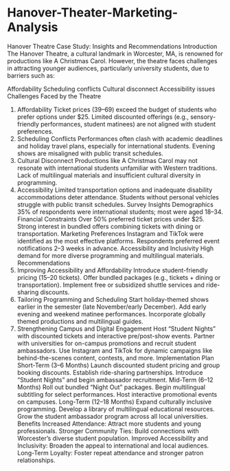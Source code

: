 # Hanover-Theater-Marketing-Analysis
Hanover Theatre Case Study: Insights and Recommendations
Introduction
The Hanover Theatre, a cultural landmark in Worcester, MA, is renowned for productions like A Christmas Carol. However, the theatre faces challenges in attracting younger audiences, particularly university students, due to barriers such as:

Affordability
Scheduling conflicts
Cultural disconnect
Accessibility issues
Challenges Faced by the Theatre
1. Affordability
Ticket prices ($39–$69) exceed the budget of students who prefer options under $25.
Limited discounted offerings (e.g., sensory-friendly performances, student matinees) are not aligned with student preferences.
2. Scheduling Conflicts
Performances often clash with academic deadlines and holiday travel plans, especially for international students.
Evening shows are misaligned with public transit schedules.
3. Cultural Disconnect
Productions like A Christmas Carol may not resonate with international students unfamiliar with Western traditions.
Lack of multilingual materials and insufficient cultural diversity in programming.
4. Accessibility
Limited transportation options and inadequate disability accommodations deter attendance.
Students without personal vehicles struggle with public transit schedules.
Survey Insights
Demographics
35% of respondents were international students; most were aged 18–34.
Financial Constraints
Over 50% preferred ticket prices under $25.
Strong interest in bundled offers combining tickets with dining or transportation.
Marketing Preferences
Instagram and TikTok were identified as the most effective platforms.
Respondents preferred event notifications 2–3 weeks in advance.
Accessibility and Inclusivity
High demand for more diverse programming and multilingual materials.
Recommendations
1. Improving Accessibility and Affordability
Introduce student-friendly pricing ($15–$20 tickets).
Offer bundled packages (e.g., tickets + dining or transportation).
Implement free or subsidized shuttle services and ride-sharing discounts.
2. Tailoring Programming and Scheduling
Start holiday-themed shows earlier in the semester (late November/early December).
Add early evening and weekend matinee performances.
Incorporate globally themed productions and multilingual guides.
3. Strengthening Campus and Digital Engagement
Host “Student Nights” with discounted tickets and interactive pre/post-show events.
Partner with universities for on-campus promotions and recruit student ambassadors.
Use Instagram and TikTok for dynamic campaigns like behind-the-scenes content, contests, and more.
Implementation Plan
Short-Term (3–6 Months)
Launch discounted student pricing and group booking discounts.
Establish ride-sharing partnerships.
Introduce “Student Nights” and begin ambassador recruitment.
Mid-Term (6–12 Months)
Roll out bundled “Night Out” packages.
Begin multilingual subtitling for select performances.
Host interactive promotional events on campuses.
Long-Term (12–18 Months)
Expand culturally inclusive programming.
Develop a library of multilingual educational resources.
Grow the student ambassador program across all local universities.
Benefits
Increased Attendance: Attract more students and young professionals.
Stronger Community Ties: Build connections with Worcester’s diverse student population.
Improved Accessibility and Inclusivity: Broaden the appeal to international and local audiences.
Long-Term Loyalty: Foster repeat attendance and stronger patron relationships.
